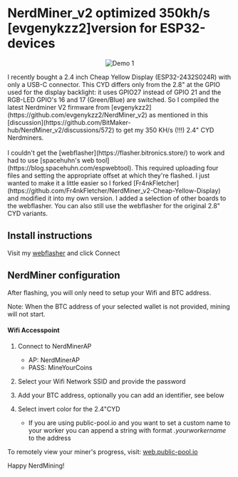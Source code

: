 # NerdMiner_v2 optimized 350kh/s [evgenykzz2]version for ESP32-devices

<p align="center">
  <img src="https://github.com/jpduhen/NerdMiner_v2-Cheap-Yellow-Display/blob/main/img/nmv2.jpg" alt="Demo 1">
</p>
I recently bought a 2.4 inch Cheap Yellow Display (ESP32-2432S024R) with only a USB-C connector. This CYD differs only from the 2.8" at the GPIO used for the display backlight: it uses GPIO27 instead of GPIO 21 and the RGB-LED GPIO's 16 and 17 (Green/Blue) are switched. So I compiled the latest Nerdminer V2 firmware from [evgenykzz2](https://github.com/evgenykzz2/NerdMiner_v2) as mentioned in this [discussion](https://github.com/BitMaker-hub/NerdMiner_v2/discussions/572) to get my 350 KH/s (!!!) 2.4" CYD Nerdminers.<br/><br/>
I couldn't get the [webflasher](https://flasher.bitronics.store/) to work and had to use [spacehuhn's web tool](https://blog.spacehuhn.com/espwebtool). This required uploading four files and setting the appropriate offset at which they're flashed. I just wanted to make it a little easier so I forked [Fr4nkFletcher](https://github.com/Fr4nkFletcher/NerdMiner_v2-Cheap-Yellow-Display) and modified it into my own version. I added a selection of other boards to the webflasher. You can also still use the webflasher for the original 2.8" CYD variants.  

## Install instructions

Visit my [webflasher](https://jpduhen.github.io/NerdMiner_v2-Cheap-Yellow-Display-2.4-and-2.8-single-and-double-USB/) and click Connect

## NerdMiner configuration

After flashing, you will only need to setup your Wifi and BTC address.

Note: When the BTC address of your selected wallet is not provided, mining will not start.

#### Wifi Accesspoint


1. Connect to NerdMinerAP
   - AP: NerdMinerAP
   - PASS: MineYourCoins
2. Select your Wifi Network SSID and provide the password
3. Add your BTC address, optionally you can add an identifier, see below
4. Select invert color for the 2.4"CYD

   - If you are using public-pool.io and you want to set a custom name to your worker you can append a string with format _.yourworkername_ to the address

To remotely view your miner's progress, visit: [web.public-pool.io](https://web.public-pool.io/#/)

Happy NerdMining!
